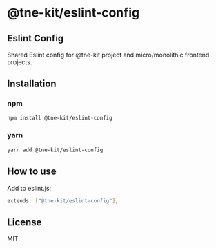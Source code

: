 # @tne-kit/eslint-config
## Eslint Config
Shared Eslint config for @tne-kit project and micro/monolithic frontend projects.

## Installation

### npm
```sh
npm install @tne-kit/eslint-config
```
### yarn
```sh
yarn add @tne-kit/eslint-config
```
## How to use
Add to eslint.js:
```sh
extends: ["@tne-kit/eslint-config"],
```
## License

MIT
